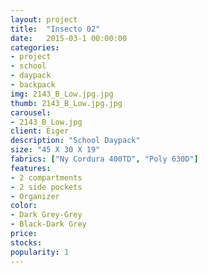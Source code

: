 ```yaml
---
layout: project
title:  "Insecto 02"
date:   2015-03-1 00:00:00
categories:
- project
- school
- daypack
- backpack
img: 2143_B_Low.jpg.jpg
thumb: 2143_B_Low.jpg.jpg
carousel:
- 2143_B_Low.jpg
client: Eiger
description: "School Daypack"
size: "45 X 30 X 19"
fabrics: ["Ny Cordura 400TD", "Poly 630D"]
features:  
- 2 compartments
- 2 side pockets
- Organizer
color: 
- Dark Grey-Grey
- Black-Dark Grey
price:
stocks:
popularity: 1
---
```

